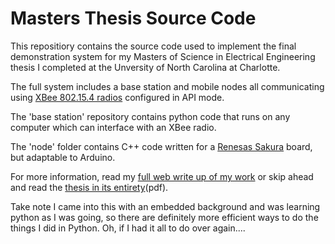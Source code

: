 Masters Thesis Source Code
==============

This repositiory contains the source code used to implement the final demonstration system for my Masters of Science in Electrical Engineering thesis I completed at the Unversity of North Carolina at Charlotte.

The full system includes a base station and mobile nodes all communicating using [XBee 802.15.4 radios](http://www.digi.com/products/wireless-wired-embedded-solutions/zigbee-rf-modules/point-multipoint-rfmodules/xbee-series1-module) configured in API mode.

The 'base station' repository contains python code that runs on any computer which can interface with an XBee radio.

The 'node' folder contains C++ code written for a [Renesas Sakura](http://sakuraboard.net/gr-sakura_en.html) board, but adaptable to Arduino.

For more information, read my [full web write up of my work](http://serdmanczyk.github.io/MSEEThesis/) or skip ahead and read the [thesis in its entirety](http://webpages.uncc.edu/~jmconrad/GradStudents/Thesis_Erdmanczyk.pdf)(pdf).

Take note I came into this with an embedded background and was learning python as I was going, so there are definitely more efficient ways to do the things I did in Python.  Oh, if I had it all to do over again....
